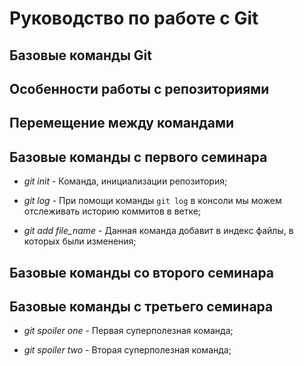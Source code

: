 # Руководство по работе с Git

## Базовые команды Git

## Особенности работы с репозиториями

## Перемещение между командами

## Базовые команды с первого семинара

* *git init* - Команда, инициализации репозитория;

* *git log* - При помощи команды `git log` в консоли мы можем отслеживать историю коммитов в ветке;

* *git add file_name* - Данная команда добавит в индекс файлы, в которых были изменения;

## Базовые команды со второго семинара

## Базовые команды с третьего семинара

* *git spoiler one* - Первая суперполезная команда;

* *git spoiler two* - Вторая суперполезная команда;
